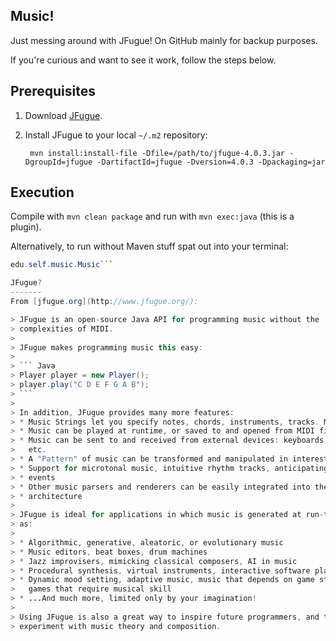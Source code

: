 Music!
------
Just messing around with JFugue! On GitHub mainly for backup purposes.

If you're curious and want to see it work, follow the steps below.

Prerequisites
-------------
1. Download [JFugue](http://www.jfugue.org/jfugue-4.0.3.jar).
2. Install JFugue to your local ```~/.m2``` repository:

        mvn install:install-file -Dfile=/path/to/jfugue-4.0.3.jar -DgroupId=jfugue -DartifactId=jfugue -Dversion=4.0.3 -Dpackaging=jar

Execution
---------
Compile with ```mvn clean package``` and run with ```mvn exec:java```
(this is a plugin).

Alternatively, to run without Maven stuff spat out into your terminal:

```java -cp path/to/jfugue-4.0.3.jar:target/Music-1.0-SNAPSHOT.jar:.
edu.self.music.Music```

JFugue?
-------
From [jfugue.org](http://www.jfugue.org/):

> JFugue is an open-source Java API for programming music without the
> complexities of MIDI.
> 
> JFugue makes programming music this easy:
> 
> ``` Java
> Player player = new Player();
> player.play("C D E F G A B");
> ```
> 
> In addition, JFugue provides many more features:
> * Music Strings let you specify notes, chords, instruments, tracks. More...
> * Music can be played at runtime, or saved to and opened from MIDI files
> * Music can be sent to and received from external devices: keyboards, mixers,
>   etc.
> * A "Pattern" of music can be transformed and manipulated in interesting ways
> * Support for microtonal music, intuitive rhythm tracks, anticipating musical
> * events
> * Other music parsers and renderers can be easily integrated into the JFugue
> * architecture
> 
> JFugue is ideal for applications in which music is generated at run-time, such
> as:
> 
> * Algorithmic, generative, aleatoric, or evolutionary music
> * Music editors, beat boxes, drum machines
> * Jazz improvisers, mimicking classical composers, AI in music
> * Procedural synthesis, virtual instruments, interactive software playthings
> * Dynamic mood setting, adaptive music, music that depends on game state,
>   games that require musical skill
> * ...And much more, limited only by your imagination!
> 
> Using JFugue is also a great way to inspire future programmers, and to
> experiment with music theory and composition.

